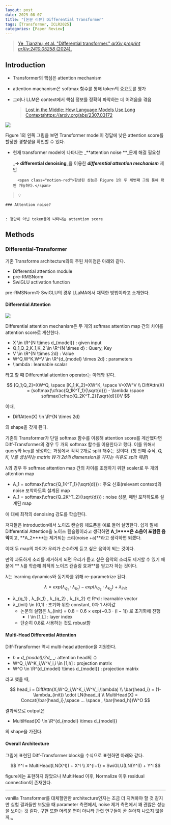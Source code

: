 ```yaml
---
layout: post
date: 2025-08-07
title: "[논문 리뷰] Differential Transformer"
tags: [Transformer, ICLR2025]
categories: [Paper Review]
---
```


> [Ye, Tianzhu, et al. "Differential transformer." ](https://arxiv.org/abs/2410.05258)[_arXiv preprint arXiv:2410.05258_](https://arxiv.org/abs/2410.05258)[ (2024).](https://arxiv.org/abs/2410.05258)



## Introduction

- Transformer의 핵심은 attention mechanism
- attention machanism은 softmax 함수를 통해 token의 중요도를 평가
- 그러나 LLM은 context에서 핵심 정보를 정확히 파악하는 데 어려움을 겪음

	> [Lost in the Middle: How Language Models Use Long Contextshttps://arxiv.org/abs/2307.03172](https://arxiv.org/abs/2307.03172)


![](https://prod-files-secure.s3.us-west-2.amazonaws.com/542b861c-36a8-4051-84e5-8804b6728dba/9083ea56-691a-4752-ae26-47f403431ac8/image.png?X-Amz-Algorithm=AWS4-HMAC-SHA256&X-Amz-Content-Sha256=UNSIGNED-PAYLOAD&X-Amz-Credential=ASIAZI2LB4665EDMPEX7%2F20251009%2Fus-west-2%2Fs3%2Faws4_request&X-Amz-Date=20251009T170121Z&X-Amz-Expires=3600&X-Amz-Security-Token=IQoJb3JpZ2luX2VjEEAaCXVzLXdlc3QtMiJHMEUCIHT0C%2BIC%2FnBsiQvzkhfBtgYbWB%2BhVplo5CIWgKjrtoTLAiEA9DlwgCyZ2TojjCliAkNF4R0wiQeFJ5Y0%2BSJ%2BihnLJNQqiAQI2f%2F%2F%2F%2F%2F%2F%2F%2F%2F%2FARAAGgw2Mzc0MjMxODM4MDUiDGyuRexRnRGIH2v6iyrcA7SIh2%2FHmmVjo6Pwwcv%2Fothmxh2E3j8OOQr%2BdbRp7uV%2FR58xyW%2FCh7wLZnYp%2FZ7lXPYWrbWHxxtH7nABNKGF8krIOn62V62qQFHE68ONXyMzAYBiblGz9%2FUPkz6D%2Fi1aCpFdp7tSIYb4fjddBcIEtMbkAVTAbuJxPOq0MdG6BrBuzLmBKVr7cB5VTuc8LjYqbeUNanVFXqQ%2Be6eWnlpRM8jdfVtECPUq64RWhXq4B1trKMEhNkh%2FSxeKP9JCL5VL%2BVME1y1r%2BaczGF56vUx7vRREj9TmfT4GgR0QL6boEUnu8cqUvyki4bLG8ZeS0LyvtaUqUoZvnzxKBQGPrG8w4JYgWTN9SuNQZV2GWdyYADN5T%2FWL2OXh4AdeRMhGkJOdcgNWSnTt2kGY04dT4gWI2dR1H10JSUxQi4ioS%2F0lWmExOuaroOC%2FbVfWgGSB0PdT5Vew0U24GUdNhfHscEc7fWsQW460KNpBa8xQqAQ9nnQd%2FBFwEJX0GPf%2BcujpRyQZzJFXynQPkgqkSDVcAG4TEU2bZn%2BGNNYCks2hN%2FT8zqUtYspdM%2BpcVwUe3IkOorYzGiSUCQwZqFHsCCl2bm%2FAMpiwLmHmWudDs0OYkLqJC%2FVevO844AtR87EY%2F92HMLa%2Bn8cGOqUBhQk1ER5iomEYH%2BqoRL82KB3M5HBLdd3YBbC%2BsGLHhnB6TdSwcTAwVcEuDFt0IyfHSfqe2wPpSICxTACbBoyLB%2BRLdKgray%2FnsDSKkwac9q%2BIqZX6RChxy4Aj%2BXW37K2514Nsuky5nv0N7BCM5ek9azgZI43VtVBm282mXqR9TSGEtQ1UZm8FL%2FvhJblrxNZ5OD9zMTku2gTY74WVodmfh%2FfR9frX&X-Amz-Signature=1767d7b1b1560c397de3c832988d4bee87817e626d876a7a3d6f6b58dd035c3f&X-Amz-SignedHeaders=host&x-amz-checksum-mode=ENABLED&x-id=GetObject)


Figure 1의 왼쪽 그림을 보면 Transformer model이 정답에 낮은 attention score를 할당한 경향성을 확인할 수 있다.

- 현재 transformer model에 나타나는 _**attention noise **_문제 해결 필요성

	_**→ differential denoising**_을 이용한 _**differential attention mechanism**_ 제안


		<span class="notion-red">향상된 성능은 Figure 1의 두 세번째 그림 통해 확인 가능하다.</span>


> 💡 


	### Attention noise?


	: 정답이 아닌 token들에 나타나는 attention score



## Methods



### Differential-Transformer


기존 Transforme architecture와의 주된 차이점은 아래와 같다.

- Differential attention module
- pre-RMSNorm
- SwiGLU activation function

pre-RMSNorm과 SwiGLU의 경우 LLaMA에서 채택한 방법이라고 소개한다.



#### Differential Attention


![](https://prod-files-secure.s3.us-west-2.amazonaws.com/542b861c-36a8-4051-84e5-8804b6728dba/116d70b2-1963-4810-9167-f4c7d8a06e8f/image.png?X-Amz-Algorithm=AWS4-HMAC-SHA256&X-Amz-Content-Sha256=UNSIGNED-PAYLOAD&X-Amz-Credential=ASIAZI2LB4665EDMPEX7%2F20251009%2Fus-west-2%2Fs3%2Faws4_request&X-Amz-Date=20251009T170121Z&X-Amz-Expires=3600&X-Amz-Security-Token=IQoJb3JpZ2luX2VjEEAaCXVzLXdlc3QtMiJHMEUCIHT0C%2BIC%2FnBsiQvzkhfBtgYbWB%2BhVplo5CIWgKjrtoTLAiEA9DlwgCyZ2TojjCliAkNF4R0wiQeFJ5Y0%2BSJ%2BihnLJNQqiAQI2f%2F%2F%2F%2F%2F%2F%2F%2F%2F%2FARAAGgw2Mzc0MjMxODM4MDUiDGyuRexRnRGIH2v6iyrcA7SIh2%2FHmmVjo6Pwwcv%2Fothmxh2E3j8OOQr%2BdbRp7uV%2FR58xyW%2FCh7wLZnYp%2FZ7lXPYWrbWHxxtH7nABNKGF8krIOn62V62qQFHE68ONXyMzAYBiblGz9%2FUPkz6D%2Fi1aCpFdp7tSIYb4fjddBcIEtMbkAVTAbuJxPOq0MdG6BrBuzLmBKVr7cB5VTuc8LjYqbeUNanVFXqQ%2Be6eWnlpRM8jdfVtECPUq64RWhXq4B1trKMEhNkh%2FSxeKP9JCL5VL%2BVME1y1r%2BaczGF56vUx7vRREj9TmfT4GgR0QL6boEUnu8cqUvyki4bLG8ZeS0LyvtaUqUoZvnzxKBQGPrG8w4JYgWTN9SuNQZV2GWdyYADN5T%2FWL2OXh4AdeRMhGkJOdcgNWSnTt2kGY04dT4gWI2dR1H10JSUxQi4ioS%2F0lWmExOuaroOC%2FbVfWgGSB0PdT5Vew0U24GUdNhfHscEc7fWsQW460KNpBa8xQqAQ9nnQd%2FBFwEJX0GPf%2BcujpRyQZzJFXynQPkgqkSDVcAG4TEU2bZn%2BGNNYCks2hN%2FT8zqUtYspdM%2BpcVwUe3IkOorYzGiSUCQwZqFHsCCl2bm%2FAMpiwLmHmWudDs0OYkLqJC%2FVevO844AtR87EY%2F92HMLa%2Bn8cGOqUBhQk1ER5iomEYH%2BqoRL82KB3M5HBLdd3YBbC%2BsGLHhnB6TdSwcTAwVcEuDFt0IyfHSfqe2wPpSICxTACbBoyLB%2BRLdKgray%2FnsDSKkwac9q%2BIqZX6RChxy4Aj%2BXW37K2514Nsuky5nv0N7BCM5ek9azgZI43VtVBm282mXqR9TSGEtQ1UZm8FL%2FvhJblrxNZ5OD9zMTku2gTY74WVodmfh%2FfR9frX&X-Amz-Signature=fdcd6029f6ad9ebf9993ed76101ff8c4a3fd3df0cf3087fcc83722c03272d408&X-Amz-SignedHeaders=host&x-amz-checksum-mode=ENABLED&x-id=GetObject)


Differential attention mechanism은 두 개의 softmax attention map 간의 차이를 attention score로 계산한다.

- X \in \R^{N \times d\_{model}} : given input
- Q\_1,Q\_2,K\_1,K\_2 \in \R^{N \times d} : Query, Key
- V \in \R^{N \times 2d} : Value
- W^Q,W^K,W^V \in \R^{d\_{model} \times 2d} : parameters
- \lambda : learnable scalar

라고 할 때 Differential attention operator는 아래와 같다.


$$
[Q_1;Q_2]=XW^Q, \space [K_1;K_2]=XW^K, \space V=XW^V \\
DiffAttn(X) = (softmax(\cfrac{Q_1K^T_1}{\sqrt{d}}) - \lambda \space softmax(\cfrac{Q_2K^T_2}{\sqrt{d}}))V
$$


이때,

- DiffAtten(X) \in \R^{N \times 2d}

의 shape을 갖게 된다.


기존의 Transformer가 단일 softmax 함수를 이용해 attention score를 계산했다면 Diff-Transformer의 경우 두 개의 softmax 함수를 이용한다고 했다. 이를 위해서 query와 key를 생성하는 과정에서 각각 2개로 split 해주는 것이다. <span class="notion-red">(첫 번째 수식, </span><span class="notion-red">_Q, K, V를 생성하는 matrix W가 2d의 dismension을 가지는 이유도 split 때문_</span><span class="notion-red">)</span>


 λ의 경우 두 softmax attention map 간의 차이를 조정하기 위한 scaler로 두 개의 attention map

- A\_1 = softmax(\cfrac{Q\_1K^T\_1}{\sqrt{d}}) : 주요 신호(relevant context)와 noise 포착하도록 설계된 map
- A\_1 = softmax(\cfrac{Q\_2K^T\_2}{\sqrt{d}}) : noise 성분, 패턴 포착하도록 설계된 map 

에 대해 최적의 denoising 강도를 학습한다.


저자들은 introduction에서 노이즈 캔슬링 헤드폰을 예로 들어 설명한다. 쉽게 말해 Differential Attention을 노이즈 캔슬링이라고 생각하면 **A\_1****은 소음이 포함된 음악**이고, **A\_2****는 제거되는 소리(noise +a)**라고 생각하면 되겠다. 


이때 두 map의 차이가 우리가 순수하게 듣고 싶은 음악이 되는 것이다. 


만약 과도하게 소리를 제거하게 되면 우리가 듣고 싶은 음악의 소리도 제거할 수 있기 때문에 ** λ를 학습해 최적의 노이즈 캔슬링 효과**를 얻고자 하는 것이다.


λ는 learning dynamics와 동기화를 위해 re-parametrize 된다.


$$
\lambda = exp(\lambda_{q_1} \cdot \lambda_{k_1}) - exp(\lambda_{q_2} \cdot \lambda_{k_2}) + \lambda_{init}
$$

- λ\_{q\_1} , λ\_{k\_1} , λ\_{q\_2} , λ\_{k\_2} ∈ R^d : learnable vector
- λ\_{init} \in (0,1) : 초기화 위한 constant, 0과 1 사이값
	- 논문의 실험은 λ\_{init} = 0.8 − 0.6 × exp(−0.3 · (l − 1)) 로 초기화해 진행
		- l \in [1,L] : layer index
	- 단순히 0.8로 사용하는 것도 robust함


#### **Multi-Head Differential Attention**


Diff-Transformer 역시 multi-head attention을 지원한다.

- _h = d\_{model}/2d__ _: attention head의 수
- W^Q\_i,W^K\_i,W^V\_i,i \in [1,h] : projection matrix
- W^O \in \R^{d\_{model} \times d\_{model}} : projection matrix

라고 했을 때,


$$
head_i = DiffAttn(X;W^Q_i,W^K_i,W^V_i,\lambda) \\
\bar{head_i} = (1-\lambda_{init}) \cdot LN(head_i) \\
MultiHead(X) = Concat(\bar{head_i},\space ... \space , \bar{head_h})W^O
$$


결과적으로 output은

- MultiHead(X) \in \R^{d\_{model} \times d\_{model}}

의 shape을 가진다.



#### Overall Architecture


그림에 표현된 Diff-Transformer block을 수식으로 표현하면 아래와 같다.


$$
Y^l = MultiHead(LN(X^l)) + X^l \\
X^{l+1} = SwiGLU(LN(Y^l)) + Y^l
$$


figure에는 표현하지 않았으나 MultiHead 이후, Normalize 이후 residual connection이 존재한다.


---


vanilla Transformer를 대체할만한 architecture인지는 조금 더 지켜봐야 할 것 같지만 실험 결과들만 보았을 때 parameter 측면에서, noise 제거 측면에서 꽤 괜찮은 성능을 보이는 것 같다. 구현 또한 어려운 편이 아니라 관련 연구들이 곧 쏟아져 나오지 않을까,,,


